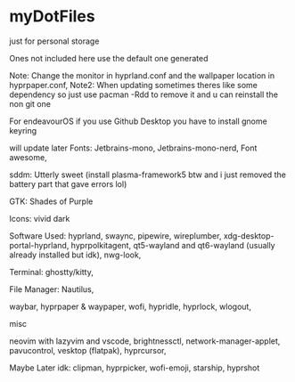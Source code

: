 # myDotFiles

just for personal storage

Ones not included here use the default one generated

Note: Change the monitor in hyprland.conf and the wallpaper location in hyprpaper.conf, 
Note2: When updating sometimes theres like some dependency so just use pacman -Rdd to remove it and u can reinstall the non git one

For endeavourOS if you use Github Desktop you have to install gnome keyring

will update later
Fonts:
Jetbrains-mono,
Jetbrains-mono-nerd,
Font awesome,

sddm: Utterly sweet (install plasma-framework5 btw and i just removed the battery part that gave errors lol)

GTK: Shades of Purple

Icons: vivid dark

Software Used:
hyprland,
swaync,
pipewire, wireplumber,
xdg-desktop-portal-hyprland,
hyprpolkitagent,
qt5-wayland and qt6-wayland (usually already installed but idk),
nwg-look,

Terminal: ghostty/kitty, 

File Manager: Nautilus,

waybar,
hyprpaper & waypaper,
wofi,
hypridle,
hyprlock,
wlogout,

misc

neovim with lazyvim and vscode,
brightnessctl,
network-manager-applet,
pavucontrol,
vesktop (flatpak),
hyprcursor,




Maybe Later idk:
clipman,
hyprpicker,
wofi-emoji,
starship,
hyprshot

